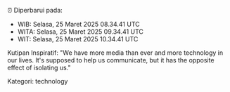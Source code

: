 ⏰ Diperbarui pada:
- WIB: Selasa, 25 Maret 2025 08.34.41 UTC
- WITA: Selasa, 25 Maret 2025 09.34.41 UTC
- WIT: Selasa, 25 Maret 2025 10.34.41 UTC

Kutipan Inspiratif:
"We have more media than ever and more technology in our lives. It's supposed to help us communicate, but it has the opposite effect of isolating us."


Kategori: technology

